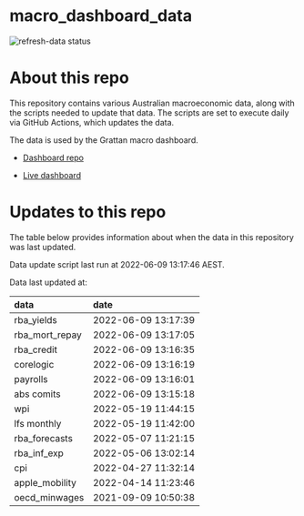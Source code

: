 
<!-- README.md is generated from README.Rmd. Please edit that file -->

# macro\_dashboard\_data

<!-- badges: start -->

![refresh-data
status](https://github.com/grattan/macro_dashboard_data/workflows/refresh-data/badge.svg)

<!-- badges: end -->

# About this repo

This repository contains various Australian macroeconomic data, along
with the scripts needed to update that data. The scripts are set to
execute daily via GitHub Actions, which updates the data.

The data is used by the Grattan macro dashboard.

  - [Dashboard repo](https://github.com/grattan/macrodashboard)

  - [Live dashboard](https://mattcowgill.shinyapps.io/macrodashboard/)

# Updates to this repo

The table below provides information about when the data in this
repository was last updated.

Data update script last run at 2022-06-09 13:17:46 AEST.

Data last updated at:

| data             | date                |
| :--------------- | :------------------ |
| rba\_yields      | 2022-06-09 13:17:39 |
| rba\_mort\_repay | 2022-06-09 13:17:05 |
| rba\_credit      | 2022-06-09 13:16:35 |
| corelogic        | 2022-06-09 13:16:19 |
| payrolls         | 2022-06-09 13:16:01 |
| abs comits       | 2022-06-09 13:15:18 |
| wpi              | 2022-05-19 11:44:15 |
| lfs monthly      | 2022-05-19 11:42:00 |
| rba\_forecasts   | 2022-05-07 11:21:15 |
| rba\_inf\_exp    | 2022-05-06 13:02:14 |
| cpi              | 2022-04-27 11:32:14 |
| apple\_mobility  | 2022-04-14 11:23:46 |
| oecd\_minwages   | 2021-09-09 10:50:38 |
